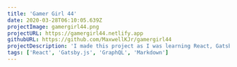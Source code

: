```yaml
---
title: 'Gamer Girl 44'
date: 2020-03-28T06:10:05.639Z
projectImage: gamergirl44.png
projectURL: https://gamergirl44.netlify.app
githubURL: https://github.com/MaxwellKJr/gamergirl44
projectDescription: 'I made this project as I was learning React, GatsbyJS and Materialize. On top of that, I managed to learn yaml so that I could host the post using the NetlifyCMS.'
tags: ['React', 'Gatsby.js', 'GraphQL', 'Markdown']
---
```

